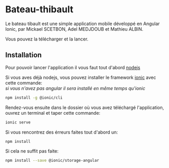 # Bateau-thibault
Le bateau tibault est une simple application mobile développé en Angular Ionic, par Mickael SCETBON, Adel MEDJDOUB et Mathieu ALBIN.

Vous pouvez la télécharger et la lancer.

## Installation
Pour pouvoir lancer l'application il vous faut tout d'abord [nodejs](https://nodejs.org/fr/download/)  

Si vous aves déjà nodejs, vous pouvez installer le framework [ionic](https://ionicframework.com/docs/intro/cli) avec cette commande:    
*si vous n'avez pas angular il sera installé en même temps qu'ionic*  
```bash
npm install -g @ionic/cli
```

Rendez-vous ensuite dans le dossier où vous avez téléchargé l'application, ouvrez un terminal et taper cette commande:  
```bash
ionic serve
```

Si vous rencontrez des érreurs faites tout d'abord un:

```bash
npm install
```

Si cela ne suffit pas faite:  

```bash
npm install --save @ionic/storage-angular
```
